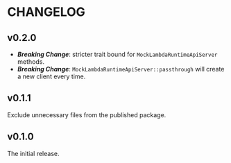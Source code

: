 # CHANGELOG

## v0.2.0

- **_Breaking Change_**: stricter trait bound for `MockLambdaRuntimeApiServer` methods.
- **_Breaking Change_**: `MockLambdaRuntimeApiServer::passthrough` will create a new client every time.

## v0.1.1

Exclude unnecessary files from the published package.

## v0.1.0

The initial release.
